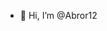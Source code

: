 - 👋 Hi, I’m @Abror12


<!---
Abror12/Abror12 is a ✨ special ✨ repository because its `README.md` (this file) appears on your GitHub profile.
You can click the Preview link to take a look at your changes.
--->

